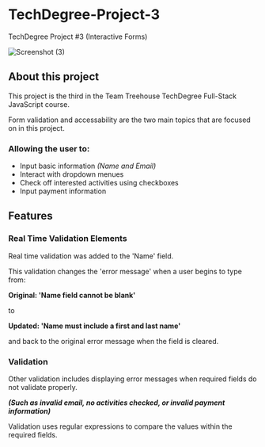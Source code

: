# TechDegree-Project-3
TechDegree Project #3 (Interactive Forms)

![Screenshot (3)](https://github.com/LilCappi/TechDegree-Project-3/assets/110640816/73265a65-c518-4fec-b077-7eec3bf63d5a)
## About this project

This project is the third in the Team Treehouse TechDegree Full-Stack JavaScript course.

Form validation and accessability are the two main topics that are focused on in this project.

### Allowing the user to:

* Input basic information *(Name and Email)*
* Interact with dropdown menues
* Check off interested activities using checkboxes
* Input payment information

## Features
### Real Time Validation Elements

Real time validation was added to the 'Name' field.

This validation changes the 'error message' when a user begins to type from:

**Original: 'Name field cannot be blank'**

to

**Updated: 'Name must include a first and last name'**

and back to the original error message when the field is cleared. 

### Validation

Other validation includes displaying error messages when required fields do not validate properly.

*__(Such as invalid email, no activities checked, or invalid payment information)__*

Validation uses regular expressions to compare the values within the required fields.
